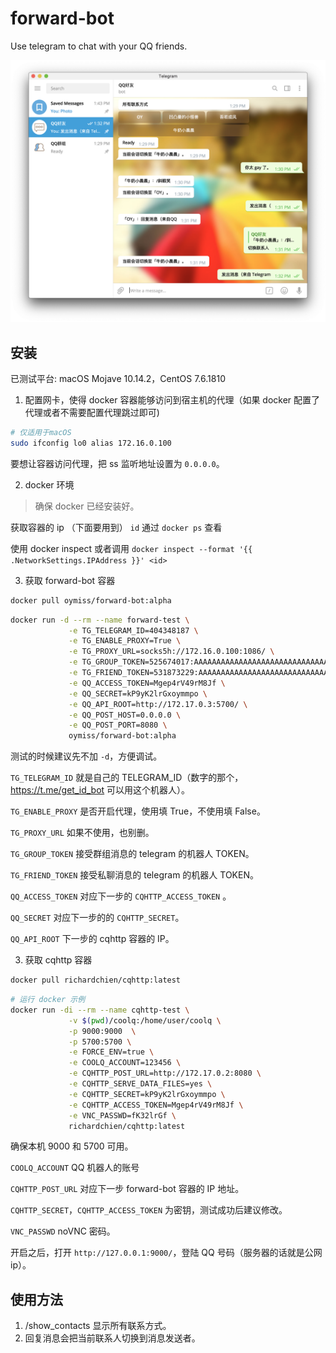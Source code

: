 # forward-bot

Use telegram to chat with your QQ friends.

![效果](/images/12-24.png)

## 安装

已测试平台: macOS Mojave 10.14.2，CentOS 7.6.1810

1. 配置网卡，使得 docker 容器能够访问到宿主机的代理（如果 docker 配置了代理或者不需要配置代理跳过即可)

```bash
# 仅适用于macOS
sudo ifconfig lo0 alias 172.16.0.100
```

要想让容器访问代理，把 ss 监听地址设置为 `0.0.0.0`。


2. docker 环境

> 确保 docker 已经安装好。

获取容器的 ip （下面要用到）
`id` 通过 `docker ps` 查看

使用 docker inspect <id> 或者调用 `docker inspect --format '{{ .NetworkSettings.IPAddress }}' <id>`


3. 获取 forward-bot 容器

```bash
docker pull oymiss/forward-bot:alpha
```

```bash
docker run -d --rm --name forward-test \
             -e TG_TELEGRAM_ID=404348187 \
             -e TG_ENABLE_PROXY=True \
             -e TG_PROXY_URL=socks5h://172.16.0.100:1086/ \
             -e TG_GROUP_TOKEN=525674017:AAAAAAAAAAAAAAAAAAAAAAAAAAAAAAAAAAA \
             -e TG_FRIEND_TOKEN=531873229:AAAAAAAAAAAAAAAAAAAAAAAAAAAAAAAAAAA \
             -e QQ_ACCESS_TOKEN=Mgep4rV49rM8Jf \
             -e QQ_SECRET=kP9yK2lrGxoymmpo \
             -e QQ_API_ROOT=http://172.17.0.3:5700/ \
             -e QQ_POST_HOST=0.0.0.0 \
             -e QQ_POST_PORT=8080 \
             oymiss/forward-bot:alpha
```

测试的时候建议先不加 `-d`，方便调试。

`TG_TELEGRAM_ID` 就是自己的 TELEGRAM_ID（数字的那个，https://t.me/get_id_bot 可以用这个机器人）。

`TG_ENABLE_PROXY` 是否开启代理，使用填 True，不使用填 False。

`TG_PROXY_URL` 如果不使用，也别删。

`TG_GROUP_TOKEN` 接受群组消息的 telegram 的机器人 TOKEN。

`TG_FRIEND_TOKEN` 接受私聊消息的 telegram 的机器人 TOKEN。

`QQ_ACCESS_TOKEN` 对应下一步的 `CQHTTP_ACCESS_TOKEN` 。

`QQ_SECRET` 对应下一步的的 `CQHTTP_SECRET`。

`QQ_API_ROOT` 下一步的 cqhttp 容器的 IP。


3. 获取 cqhttp 容器

```bash
docker pull richardchien/cqhttp:latest
```

```bash
# 运行 docker 示例
docker run -di --rm --name cqhttp-test \
             -v $(pwd)/coolq:/home/user/coolq \
             -p 9000:9000  \
             -p 5700:5700 \
             -e FORCE_ENV=true \
             -e COOLQ_ACCOUNT=123456 \
             -e CQHTTP_POST_URL=http://172.17.0.2:8080 \
             -e CQHTTP_SERVE_DATA_FILES=yes \
             -e CQHTTP_SECRET=kP9yK2lrGxoymmpo \
             -e CQHTTP_ACCESS_TOKEN=Mgep4rV49rM8Jf \
             -e VNC_PASSWD=fK32lrGf \
             richardchien/cqhttp:latest

```

确保本机 9000 和 5700 可用。

`COOLQ_ACCOUNT` QQ 机器人的账号

`CQHTTP_POST_URL` 对应下一步 forward-bot 容器的 IP 地址。

`CQHTTP_SECRET`，`CQHTTP_ACCESS_TOKEN` 为密钥，测试成功后建议修改。

`VNC_PASSWD` noVNC 密码。

开启之后，打开 `http://127.0.0.1:9000/`，登陆 QQ 号码（服务器的话就是公网ip）。

## 使用方法

1. /show_contacts 显示所有联系方式。
2. 回复消息会把当前联系人切换到消息发送者。